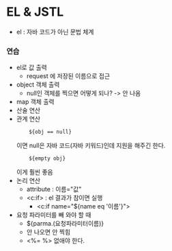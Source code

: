 # EL & JSTL
+ el : 자바 코드가 아닌 문법 체계

### 연습
+ el로 값 출력
	+ request 에 저장된 이름으로 접근
+ object 객체 출력
	+ null인 객체를 찍으면 어떻게 되나? -> 안 나옴
+ map 객체 출력
+ 산술 연산
+ 관계 연산
	```
		${obj == null}
	```
	이면 null은 자바 코드(자바 키워드)인데 지원을 해주긴 한다. 
	```
		${empty obj}
	```
	이게 훨씬 좋음	
+ 논리 연산
	+ attribute : 이름="값"
	+ <c:if> : el 결과가 참이면 실행 
		+ <c:if name="${name eq '이름'}">
+ 요청 파라미터를 빼 와야 할 때
	+ ${parma.(요청파라미터이름)}
	+ 안 나오면 안 찍힘
	+ <%= %> 없애야 한다. 
